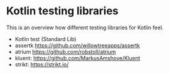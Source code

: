 # Kotlin testing libraries

This is an overview how different testing libraries for Kotlin feel.

- Kotlin test (Standard Lib)
- assertk https://github.com/willowtreeapps/assertk
- atrium https://github.com/robstoll/atrium
- kluent: https://github.com/MarkusAmshove/Kluent
- strikt: https://strikt.io/